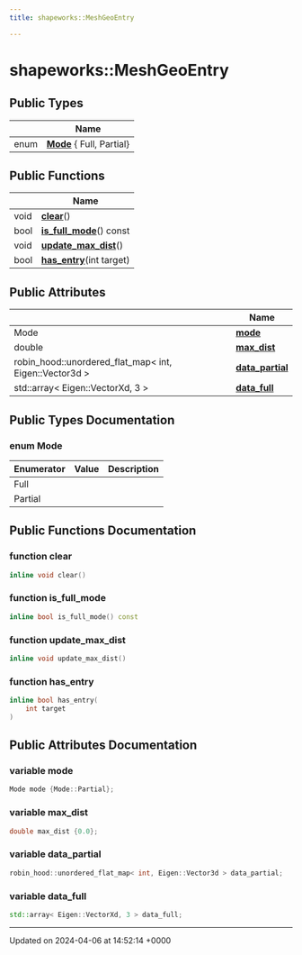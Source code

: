 ```yaml
---
title: shapeworks::MeshGeoEntry

---
```


# shapeworks::MeshGeoEntry





## Public Types

|                | Name           |
| -------------- | -------------- |
| enum| **[Mode](../Classes/structshapeworks_1_1MeshGeoEntry.md#enum-mode)** { Full, Partial} |

## Public Functions

|                | Name           |
| -------------- | -------------- |
| void | **[clear](../Classes/structshapeworks_1_1MeshGeoEntry.md#function-clear)**() |
| bool | **[is_full_mode](../Classes/structshapeworks_1_1MeshGeoEntry.md#function-is-full-mode)**() const |
| void | **[update_max_dist](../Classes/structshapeworks_1_1MeshGeoEntry.md#function-update-max-dist)**() |
| bool | **[has_entry](../Classes/structshapeworks_1_1MeshGeoEntry.md#function-has-entry)**(int target) |

## Public Attributes

|                | Name           |
| -------------- | -------------- |
| Mode | **[mode](../Classes/structshapeworks_1_1MeshGeoEntry.md#variable-mode)**  |
| double | **[max_dist](../Classes/structshapeworks_1_1MeshGeoEntry.md#variable-max-dist)**  |
| robin_hood::unordered_flat_map< int, Eigen::Vector3d > | **[data_partial](../Classes/structshapeworks_1_1MeshGeoEntry.md#variable-data-partial)**  |
| std::array< Eigen::VectorXd, 3 > | **[data_full](../Classes/structshapeworks_1_1MeshGeoEntry.md#variable-data-full)**  |

## Public Types Documentation

### enum Mode

| Enumerator | Value | Description |
| ---------- | ----- | ----------- |
| Full | |   |
| Partial | |   |




## Public Functions Documentation

### function clear

```cpp
inline void clear()
```


### function is_full_mode

```cpp
inline bool is_full_mode() const
```


### function update_max_dist

```cpp
inline void update_max_dist()
```


### function has_entry

```cpp
inline bool has_entry(
    int target
)
```


## Public Attributes Documentation

### variable mode

```cpp
Mode mode {Mode::Partial};
```


### variable max_dist

```cpp
double max_dist {0.0};
```


### variable data_partial

```cpp
robin_hood::unordered_flat_map< int, Eigen::Vector3d > data_partial;
```


### variable data_full

```cpp
std::array< Eigen::VectorXd, 3 > data_full;
```


-------------------------------

Updated on 2024-04-06 at 14:52:14 +0000